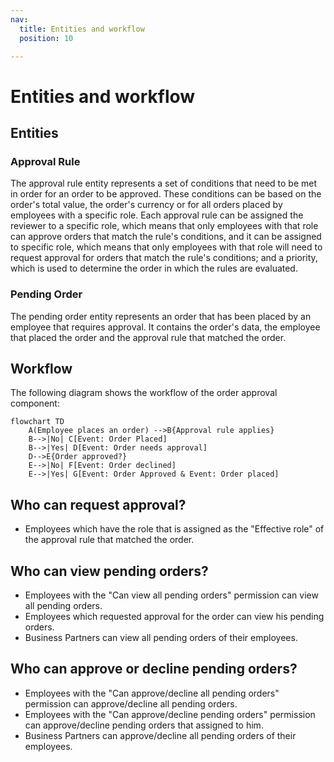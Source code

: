 ```yaml
---
nav:
  title: Entities and workflow
  position: 10

---
```



# Entities and workflow

## Entities

### Approval Rule

The approval rule entity represents a set of conditions that need to be met in order for an order to be approved. These conditions can be based on the order's total value, the order's currency or for all orders placed by employees with a specific role. Each approval rule can be assigned the reviewer to a specific role, which means that only employees with that role can approve orders that match the rule's conditions, and it can be assigned to specific role, which means that only employees with that role will need to request approval for orders that match the rule's conditions; and a priority, which is used to determine the order in which the rules are evaluated.

### Pending Order

The pending order entity represents an order that has been placed by an employee that requires approval. It contains the order's data, the employee that placed the order and the approval rule that matched the order.

## Workflow

The following diagram shows the workflow of the order approval component:

```mermaid
flowchart TD
    A(Employee places an order) -->B{Approval rule applies}
    B-->|No| C[Event: Order Placed]
    B-->|Yes| D[Event: Order needs approval]
    D-->E{Order approved?}
    E-->|No| F[Event: Order declined]
    E-->|Yes| G[Event: Order Approved & Event: Order placed]
```


## Who can request approval?

- Employees which have the role that is assigned as the "Effective role" of the approval rule that matched the order.

## Who can view pending orders?

- Employees with the "Can view all pending orders" permission can view all pending orders.
- Employees which requested approval for the order can view his pending orders.
- Business Partners can view all pending orders of their employees.

## Who can approve or decline pending orders?

- Employees with the "Can approve/decline all pending orders" permission can approve/decline all pending orders.
- Employees with the "Can approve/decline pending orders" permission can approve/decline pending orders that assigned to him.
- Business Partners can approve/decline all pending orders of their employees.